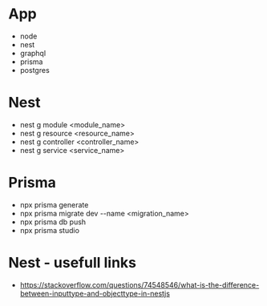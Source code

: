 # App

- node
- nest
- graphql
- prisma
- postgres

# Nest

- nest g module <module_name>
- nest g resource <resource_name>
- nest g controller <controller_name>
- nest g service <service_name>

# Prisma

- npx prisma generate
- npx prisma migrate dev --name <migration_name>
- npx prisma db push
- npx prisma studio

# Nest - usefull links

- https://stackoverflow.com/questions/74548546/what-is-the-difference-between-inputtype-and-objecttype-in-nestjs

